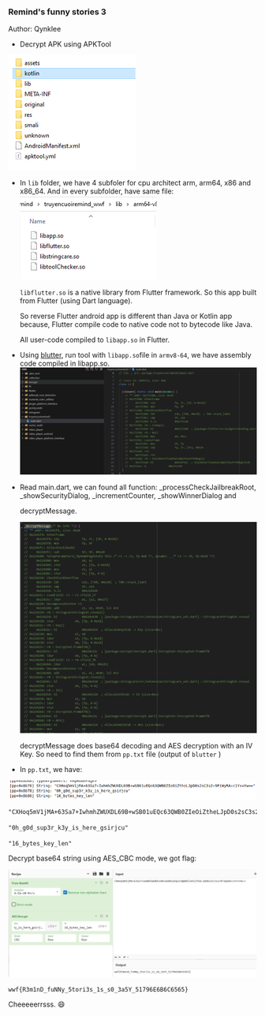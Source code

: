 ### Remind's funny stories 3

Author: Qynklee

- Decrypt APK using APKTool

![image-20241218111731735](solution_img/image-20241218111731735.png)

- In `lib` folder, we have 4 subfoler for cpu architect arm, arm64, x86 and x86_64. And in every subfolder, have same file:
    ![image-20241218111934052](solution_img/image-20241218111934052.png)

    

    `libflutter.so` is a native library from Flutter framework. So this app built from Flutter (using Dart language). 

    So reverse Flutter android app is different than Java or Kotlin app because, Flutter compile code to native code not to bytecode like Java.

    All user-code compiled to `libapp.so` in Flutter.

- Using [blutter](https://github.com/worawit/blutter), run tool with `libapp.so`file in `armv8-64`, we have assembly code compiled in libapp.so. 
    ![image-20241218112918330](solution_img/image-20241218112918330.png)

- Read main.dart, we can found all function: _processCheckJailbreakRoot, _showSecurityDialog, _incrementCounter, _showWinnerDialog and 

    decryptMessage.

    ![image-20241218115114905](solution_img/image-20241218115114905.png)

    decryptMessage does base64 decoding and AES decryption with an IV Key. So need to find them from `pp.txt` file (output of `blutter` )

- In `pp.txt`, we have:

![image-20241218115454029](solution_img/image-20241218115454029.png)

```
"CXHoq5mV1jMA+63Sa7+IwhmhZWUXDL69B+wSB01uEQc63QWB0ZIeOiZtheLJpD0s2sC3s2+9FiWyRA+c1Y+vYw=="

"0h_g0d_sup3r_k3y_is_here_gsirjcu"

"16_bytes_key_len"
```

Decrypt base64 string using AES_CBC mode, we got flag:

![image-20241218115740693](solution_img/image-20241218115740693.png)

```
wwf{R3m1nD_fuNNy_5tori3s_1s_s0_3a5Y_51796E6B6C6565}
```

Cheeeeerrsss. :smile:

